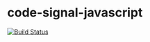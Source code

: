 # code-signal-javascript
[![Build Status](https://travis-ci.org/BurhanH/code-signal-javascript.svg?branch=master)](https://travis-ci.org/BurhanH/code-signal-javascript)
